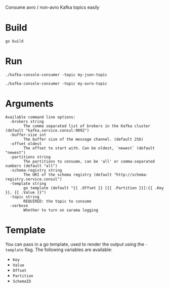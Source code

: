 Consume avro / non-avro Kafka topics easily

# Build

`go build`

# Run

`./kafka-console-consumer -topic my-json-topic`

`./kafka-console-consumer -topic my-avro-topic`


# Arguments

```
Available command line options:
  -brokers string
        The comma separated list of brokers in the Kafka cluster (default "kafka.service.consul:9092")
  -buffer-size int
        The buffer size of the message channel. (default 256)
  -offset oldest
        The offset to start with. Can be oldest, `newest` (default "newest")
  -partitions string
        The partitions to consume, can be 'all' or comma-separated numbers (default "all")
  -schema-registry string
        The URI of the schema registry (default "http://schema-registry.service.consul")
  -template string
        go template (default "{{ .Offset }} [{{ .Partition }}]:{{ .Key }}, {{ .Value }}")
  -topic string
        REQUIRED: the topic to consume
  -verbose
        Whether to turn on sarama logging

```

# Template

You can pass in a go template, used to render the output using the `-template`
flag. The following variables are available:

* `Key`
* `Value`
* `Offset`
* `Partition`
* `SchemaID`
